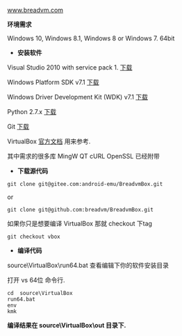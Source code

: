 www.breadvm.com

**环境需求**

Windows 10, Windows 8.1, Windows 8 or Windows 7. 64bit

- **安装软件**

Visual Studio 2010 with service pack 1. [下载](http://www.microsoft.com/en-us/download/details.aspx?id=8279)

Windows Platform SDK v7.1 [下载](http://www.microsoft.com/en-us/download/details.aspx?displaylang=en&id=11800)

Windows Driver Development Kit (WDK) v7.1  [下载](http://www.microsoft.com/en-us/download/details.aspx?displaylang=en&id=11800)

Python 2.7.x [下载](http://www.python.org/download/releases/2.7.10/)

Git  [下载](https://git-scm.com/download/win)

VirtualBox [官方文档](https://www.virtualbox.org/wiki/Windows%20build%20instructions)  用来参考. 

其中需求的很多库 MingW QT cURL OpenSSL 已经附带

- **下载源代码**
```shell
git clone git@gitee.com:android-emu/BreadvmBox.git 
```
or
```shell
git clone git@github.com:breadvm/BreadvmBox.git
```
如果你只是想要编译 VirtualBox  那就 checkout 下tag
```shell
git checkout vbox
```
- **编译代码**

source\VirtualBox\run64.bat 查看编辑下你的软件安装目录

打开 vs 64位 命令行.
```shell
cd  source\VirtualBox
run64.bat
env
kmk
```
**编译结果在 source\VirtualBox\out 目录下.**





